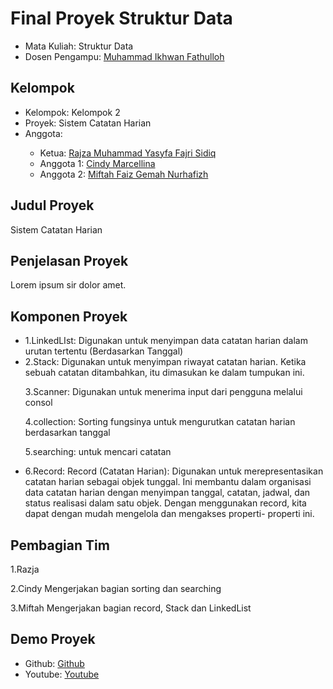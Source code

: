 # Final Proyek Struktur Data
<ul>
  <li>Mata Kuliah: Struktur Data</li>
  <li>Dosen Pengampu: <a href="https://github.com/Muhammad-Ikhwan-Fathulloh">Muhammad Ikhwan Fathulloh</a></li>
</ul>

## Kelompok
<ul>
  <li>Kelompok: Kelompok 2</li>
  <li>Proyek: Sistem Catatan Harian</li>
  <li>Anggota:</li>
  <ul>
    <li>Ketua: <a href="">Rajza Muhammad Yasyfa Fajri Sidiq</a></li>
    <li>Anggota 1: <a href="">Cindy Marcellina</a></li>
    <li>Anggota 2: <a href="">Miftah Faiz Gemah Nurhafizh</a></li>
  </ul>
</ul>

## Judul Proyek
<p>Sistem Catatan Harian</p>

## Penjelasan Proyek
<p>Lorem ipsum sir dolor amet.</p>

## Komponen Proyek
<ul>
<li>1.LinkedLIst: Digunakan untuk menyimpan data catatan harian dalam urutan tertentu (Berdasarkan Tanggal)</li>
<li>2.Stack: Digunakan untuk menyimpan riwayat catatan harian. Ketika sebuah catatan ditambahkan, itu dimasukan ke dalam tumpukan ini.</li>
<p>3.Scanner: Digunakan untuk menerima input dari pengguna melalui consol</p>
<p>4.collection: Sorting fungsinya untuk mengurutkan catatan harian berdasarkan tanggal</p>
<p>5.searching: untuk mencari catatan</p>
<li>6.Record: Record (Catatan Harian): Digunakan untuk merepresentasikan catatan harian sebagai objek tunggal. Ini membantu dalam organisasi data catatan harian dengan menyimpan tanggal, catatan, jadwal, dan status realisasi dalam satu objek. Dengan menggunakan record, kita dapat dengan mudah mengelola dan mengakses properti- properti ini.</l1>
</ul>


## Pembagian Tim
<p>1.Razja</p>
<p>2.Cindy Mengerjakan bagian sorting dan searching</p>
<p>3.Miftah Mengerjakan bagian record, Stack dan LinkedList</p>

## Demo Proyek
<ul>
  <li>Github: <a href="">Github</a></li>
  <li>Youtube: <a href="">Youtube</a></li>
</ul>
